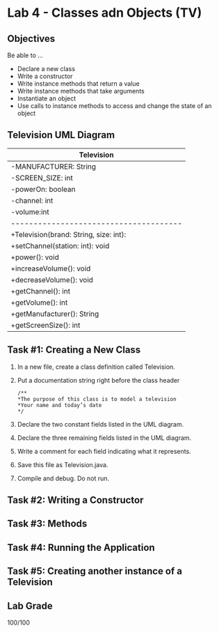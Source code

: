 # Lab 4 - Classes adn Objects (TV)
## Objectives
Be able to ...
- Declare a new class 
- Write a constructor
- Write instance methods that return a value
- Write instance methods that take arguments
- Instantiate an object
- Use calls to instance methods to access and change the state of an object
## Television UML Diagram
| Television |
| - |
| -MANUFACTURER: String |
| -SCREEN_SIZE: int |
| -powerOn: boolean |
| -channel: int |
| -volume:int |
| -------------------------------------- |
| +Television(brand: String, size: int): |
| +setChannel(station: int): void |
| +power(): void |
| +increaseVolume(): void |
| +decreaseVolume(): void |
| +getChannel(): int |
| +getVolume(): int |
| +getManufacturer(): String |
| +getScreenSize(): int |
## Task #1: Creating a New Class
1. In a new file, create a class definition called Television.
2. Put a documentation string right before the class header 

       /**
       *The purpose of this class is to model a television
       *Your name and today’s date
       */
3. Declare the two constant fields listed in the UML diagram.
4. Declare the three remaining fields listed in the UML diagram.
5. Write a comment for each field indicating what it represents.
6. Save this file as Television.java.
7. Compile and debug. Do not run. 
## Task #2: Writing a Constructor
## Task #3: Methods
## Task #4: Running the Application
## Task #5: Creating another instance of a Television
## Lab Grade
100/100
